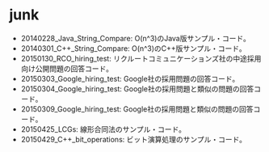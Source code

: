 junk
====

* 20140228_Java_String_Compare: O(n^3)のJava版サンプル・コード。
* 20140301_C++_String_Compare: O(n^3)のC++版サンプル・コード。
* 20150130_RCO_hiring_test: リクルートコミュニケーションズ社の中途採用向け公開問題の回答コード。
* 20150303_Google_hiring_test: Google社の採用問題の回答コード。
* 20150304_Google_hiring_test: Google社の採用問題と類似の問題の回答コード。
* 20150309_Google_hiring_test: Google社の採用問題と類似の問題の回答コード。
* 20150425_LCGs: 線形合同法のサンプル・コード。
* 20150429_C++_bit_operations: ビット演算処理のサンプル・コード。

